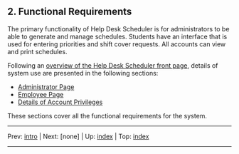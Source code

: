 ## 2. Functional Requirements

The primary functionality of Help Desk Scheduler is for administrators to be able to generate and manage schedules. Students have an interface that is used for entering priorities and shift cover requests. All accounts can view and print schedules.

Following an [overview of the Help Desk Scheduler front page](front.md), details of system use are presented in the following sections:

- [Administrator Page](administrator/administrator.md)
- [Employee Page](employee/employee.md)
- [Details of Account Privileges](privileges/privileges.md)

These sections cover all the functional requirements for the system.

* * *
Prev: [intro](../intro/intro.md) | Next: \[none] | Up: [index](../index.md) | Top: [index](../index.md)
* * *
